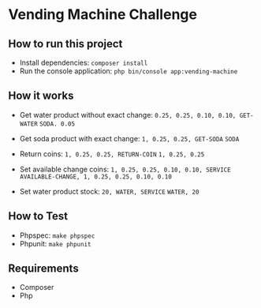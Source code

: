 # Vending Machine Challenge

## How to run this project
  - Install dependencies: ```composer install```
  - Run the console application: ```php bin/console app:vending-machine```

## How it works
  - Get water product without exact change: 
  ```0.25, 0.25, 0.10, 0.10, GET-WATER```
  ```SODA. 0.05```
  
  - Get soda product with exact change:
  ```1, 0.25, 0.25, GET-SODA```
    ```SODA```
    
  - Return coins:
  ```1, 0.25, 0.25, RETURN-COIN```
    ```1, 0.25, 0.25```
    
  - Set available change coins:
  ```1, 0.25, 0.25, 0.10, 0.10, SERVICE```
    ```AVAILABLE-CHANGE, 1, 0.25, 0.25, 0.10, 0.10```
    
  - Set water product stock:
  ```20, WATER, SERVICE```
    ```WATER, 20``` 
  
## How to Test
  - Phpspec: ```make phpspec```
  - Phpunit: ```make phpunit```  

## Requirements
  - Composer
  - Php

  

